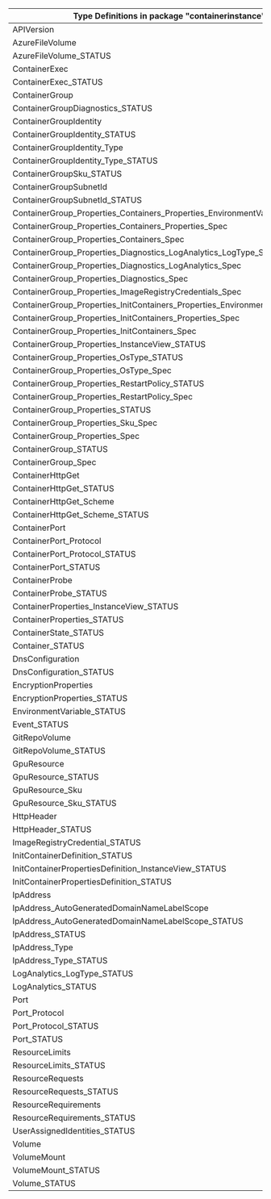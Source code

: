 | Type Definitions in package "containerinstance"                               | v1beta20211001 |
|-------------------------------------------------------------------------------|----------------|
| APIVersion                                                                    | v1beta20211001 |
| AzureFileVolume                                                               | v1beta20211001 |
| AzureFileVolume_STATUS                                                        | v1beta20211001 |
| ContainerExec                                                                 | v1beta20211001 |
| ContainerExec_STATUS                                                          | v1beta20211001 |
| ContainerGroup                                                                | v1beta20211001 |
| ContainerGroupDiagnostics_STATUS                                              | v1beta20211001 |
| ContainerGroupIdentity                                                        | v1beta20211001 |
| ContainerGroupIdentity_STATUS                                                 | v1beta20211001 |
| ContainerGroupIdentity_Type                                                   | v1beta20211001 |
| ContainerGroupIdentity_Type_STATUS                                            | v1beta20211001 |
| ContainerGroupSku_STATUS                                                      | v1beta20211001 |
| ContainerGroupSubnetId                                                        | v1beta20211001 |
| ContainerGroupSubnetId_STATUS                                                 | v1beta20211001 |
| ContainerGroup_Properties_Containers_Properties_EnvironmentVariables_Spec     | v1beta20211001 |
| ContainerGroup_Properties_Containers_Properties_Spec                          | v1beta20211001 |
| ContainerGroup_Properties_Containers_Spec                                     | v1beta20211001 |
| ContainerGroup_Properties_Diagnostics_LogAnalytics_LogType_Spec               | v1beta20211001 |
| ContainerGroup_Properties_Diagnostics_LogAnalytics_Spec                       | v1beta20211001 |
| ContainerGroup_Properties_Diagnostics_Spec                                    | v1beta20211001 |
| ContainerGroup_Properties_ImageRegistryCredentials_Spec                       | v1beta20211001 |
| ContainerGroup_Properties_InitContainers_Properties_EnvironmentVariables_Spec | v1beta20211001 |
| ContainerGroup_Properties_InitContainers_Properties_Spec                      | v1beta20211001 |
| ContainerGroup_Properties_InitContainers_Spec                                 | v1beta20211001 |
| ContainerGroup_Properties_InstanceView_STATUS                                 | v1beta20211001 |
| ContainerGroup_Properties_OsType_STATUS                                       | v1beta20211001 |
| ContainerGroup_Properties_OsType_Spec                                         | v1beta20211001 |
| ContainerGroup_Properties_RestartPolicy_STATUS                                | v1beta20211001 |
| ContainerGroup_Properties_RestartPolicy_Spec                                  | v1beta20211001 |
| ContainerGroup_Properties_STATUS                                              | v1beta20211001 |
| ContainerGroup_Properties_Sku_Spec                                            | v1beta20211001 |
| ContainerGroup_Properties_Spec                                                | v1beta20211001 |
| ContainerGroup_STATUS                                                         | v1beta20211001 |
| ContainerGroup_Spec                                                           | v1beta20211001 |
| ContainerHttpGet                                                              | v1beta20211001 |
| ContainerHttpGet_STATUS                                                       | v1beta20211001 |
| ContainerHttpGet_Scheme                                                       | v1beta20211001 |
| ContainerHttpGet_Scheme_STATUS                                                | v1beta20211001 |
| ContainerPort                                                                 | v1beta20211001 |
| ContainerPort_Protocol                                                        | v1beta20211001 |
| ContainerPort_Protocol_STATUS                                                 | v1beta20211001 |
| ContainerPort_STATUS                                                          | v1beta20211001 |
| ContainerProbe                                                                | v1beta20211001 |
| ContainerProbe_STATUS                                                         | v1beta20211001 |
| ContainerProperties_InstanceView_STATUS                                       | v1beta20211001 |
| ContainerProperties_STATUS                                                    | v1beta20211001 |
| ContainerState_STATUS                                                         | v1beta20211001 |
| Container_STATUS                                                              | v1beta20211001 |
| DnsConfiguration                                                              | v1beta20211001 |
| DnsConfiguration_STATUS                                                       | v1beta20211001 |
| EncryptionProperties                                                          | v1beta20211001 |
| EncryptionProperties_STATUS                                                   | v1beta20211001 |
| EnvironmentVariable_STATUS                                                    | v1beta20211001 |
| Event_STATUS                                                                  | v1beta20211001 |
| GitRepoVolume                                                                 | v1beta20211001 |
| GitRepoVolume_STATUS                                                          | v1beta20211001 |
| GpuResource                                                                   | v1beta20211001 |
| GpuResource_STATUS                                                            | v1beta20211001 |
| GpuResource_Sku                                                               | v1beta20211001 |
| GpuResource_Sku_STATUS                                                        | v1beta20211001 |
| HttpHeader                                                                    | v1beta20211001 |
| HttpHeader_STATUS                                                             | v1beta20211001 |
| ImageRegistryCredential_STATUS                                                | v1beta20211001 |
| InitContainerDefinition_STATUS                                                | v1beta20211001 |
| InitContainerPropertiesDefinition_InstanceView_STATUS                         | v1beta20211001 |
| InitContainerPropertiesDefinition_STATUS                                      | v1beta20211001 |
| IpAddress                                                                     | v1beta20211001 |
| IpAddress_AutoGeneratedDomainNameLabelScope                                   | v1beta20211001 |
| IpAddress_AutoGeneratedDomainNameLabelScope_STATUS                            | v1beta20211001 |
| IpAddress_STATUS                                                              | v1beta20211001 |
| IpAddress_Type                                                                | v1beta20211001 |
| IpAddress_Type_STATUS                                                         | v1beta20211001 |
| LogAnalytics_LogType_STATUS                                                   | v1beta20211001 |
| LogAnalytics_STATUS                                                           | v1beta20211001 |
| Port                                                                          | v1beta20211001 |
| Port_Protocol                                                                 | v1beta20211001 |
| Port_Protocol_STATUS                                                          | v1beta20211001 |
| Port_STATUS                                                                   | v1beta20211001 |
| ResourceLimits                                                                | v1beta20211001 |
| ResourceLimits_STATUS                                                         | v1beta20211001 |
| ResourceRequests                                                              | v1beta20211001 |
| ResourceRequests_STATUS                                                       | v1beta20211001 |
| ResourceRequirements                                                          | v1beta20211001 |
| ResourceRequirements_STATUS                                                   | v1beta20211001 |
| UserAssignedIdentities_STATUS                                                 | v1beta20211001 |
| Volume                                                                        | v1beta20211001 |
| VolumeMount                                                                   | v1beta20211001 |
| VolumeMount_STATUS                                                            | v1beta20211001 |
| Volume_STATUS                                                                 | v1beta20211001 |
